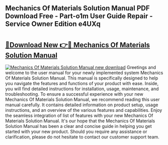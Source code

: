 ## Mechanics Of Materials Solution Manual PDF Download Free - Part-o1m User Guide Repair - Service Owner Edition e4UXq

# <h2><a href="http://bc54632.oget.top/?id=Mechanics+Of+Materials+Solution+Manual">🔗Download New 👉🔴 Mechanics Of Materials Solution Manual</a></h2>

[![Mechanics Of Materials Solution Manual new download](https://i.imgur.com/5g1atiW.png)](http://bc54632.oget.top/?id=Mechanics+Of+Materials+Solution+Manual)
Greetings and welcome to the user manual for your newly implemented system Mechanics Of Materials Solution Manual. This manual is specifically designed to help you navigate the features and functions of your product with ease. Inside, you will find detailed instructions for installation, usage, maintenance, and troubleshooting. To ensure a successful experience with your new Mechanics Of Materials Solution Manual, we recommend reading this user manual carefully. It contains detailed information on product setup, usage instructions, and an overview of the various features and capabilities. Enjoy the seamless integration of list of features with your new Mechanics Of Materials Solution Manual. It's our hope that the Mechanics Of Materials Solution Manual has been a clear and concise guide in helping you get started with your new product. Should you require any assistance or clarification, please do not hesitate to contact our customer support team.
